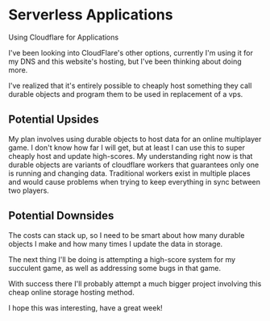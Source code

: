 <!-- 2023-03-11- -->

# Serverless Applications

Using Cloudflare for Applications

I've been looking into CloudFlare's other options, currently I'm using it for my DNS and this website's hosting, but I've been thinking about doing more.

I've realized that it's entirely possible to cheaply host something they call durable objects and program them to be used in replacement of a vps.

## Potential Upsides

My plan involves using durable objects to host data for an online multiplayer game. I don't know how far I will get, but at least I can use this to super cheaply host and update high-scores. My understanding right now is that durable objects are variants of cloudflare workers that guarantees only one is running and changing data. Traditional workers exist in multiple places and would cause problems when trying to keep everything in sync between two players.

## Potential Downsides

The costs can stack up, so I need to be smart about how many durable objects I make and how many times I update the data in storage.

The next thing I'll be doing is attempting a high-score system for my succulent game, as well as addressing some bugs in that game.

With success there I'll probably attempt a much bigger project involving this cheap online storage hosting method.

I hope this was interesting, have a great week!
